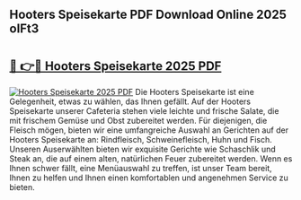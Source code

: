 ## Hooters Speisekarte PDF Download Online 2025 oIFt3

# <h2><a href="http://gcd9ya1.nevu.top/?p=Hooters+Speisekarte">🔗 👉🔴 Hooters Speisekarte 2025 PDF</a></h2>

[![Hooters Speisekarte 2025 PDF](https://i.imgur.com/dBaPXMq.png)](http://gcd9ya1.nevu.top/?p=Hooters+Speisekarte)
Die Hooters Speisekarte ist eine Gelegenheit, etwas zu wählen, das Ihnen gefällt. Auf der Hooters Speisekarte unserer Cafeteria stehen viele leichte und frische Salate, die mit frischem Gemüse und Obst zubereitet werden. Für diejenigen, die Fleisch mögen, bieten wir eine umfangreiche Auswahl an Gerichten auf der Hooters Speisekarte an: Rindfleisch, Schweinefleisch, Huhn und Fisch. Unseren Auserwählten bieten wir exquisite Gerichte wie Schaschlik und Steak an, die auf einem alten, natürlichen Feuer zubereitet werden. Wenn es Ihnen schwer fällt, eine Menüauswahl zu treffen, ist unser Team bereit, Ihnen zu helfen und Ihnen einen komfortablen und angenehmen Service zu bieten.
